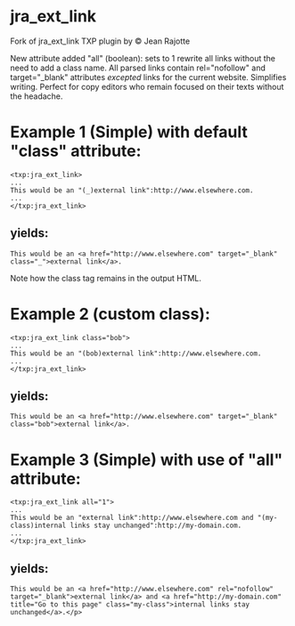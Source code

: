 jra_ext_link
============

Fork of jra_ext_link TXP plugin by © Jean Rajotte

New attribute added "all" (boolean): sets to 1 rewrite all links without the need to add a class name. All parsed links contain rel="nofollow" and target="_blank" attributes *excepted* links for the current website.
Simplifies writing. Perfect for copy editors who remain focused on their texts without the headache.

# Example 1 (Simple) with default "class" attribute:

    <txp:jra_ext_link>
    ...
    This would be an "(_)external link":http://www.elsewhere.com.
    ...
    </txp:jra_ext_link>

## yields:

    This would be an <a href="http://www.elsewhere.com" target="_blank" class="_">external link</a>.

Note how the class tag remains in the output HTML.

# Example 2 (custom class):

    <txp:jra_ext_link class="bob">
    ...
    This would be an "(bob)external link":http://www.elsewhere.com.
    ...
    </txp:jra_ext_link>

## yields:

    This would be an <a href="http://www.elsewhere.com" target="_blank" class="bob">external link</a>.

# Example 3 (Simple) with use of "all" attribute:

    <txp:jra_ext_link all="1">
    ...
    This would be an "external link":http://www.elsewhere.com and "(my-class)internal links stay unchanged":http://my-domain.com.
    ...
    </txp:jra_ext_link>

## yields:

    This would be an <a href="http://www.elsewhere.com" rel="nofollow" target="_blank">external link</a> and <a href="http://my-domain.com" title="Go to this page" class="my-class">internal links stay unchanged</a>.</p>
